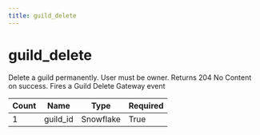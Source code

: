 ```yaml
---
title: guild_delete
---
```

# guild_delete
Delete a guild permanently. User must be owner. Returns 204 No Content on success. Fires a Guild Delete Gateway event

Count | Name | Type | Required        
----|----|----|---- 
1 | guild_id | Snowflake | True
